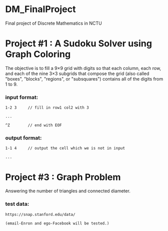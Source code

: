 # DM_FinalProject
Final project of Discrete Mathematics in NCTU

# Project #1 : A Sudoku Solver using Graph Coloring

The objective is to fill a 9×9 grid with digits so that each column, each row, and each of the nine 3×3 subgrids that compose the grid (also called "boxes", "blocks", "regions", or "subsquares") contains all of the digits from 1 to 9.

### input format:

    1-2 3     // fill in row1 col2 with 3

    ...

    ^Z        // end with EOF

### output format:

    1-1 4     // output the cell which we is not in input

    ...


# Project #3 : Graph Problem

Answering the number of triangles and connected diameter.

### test data:

    https://snap.stanford.edu/data/

    (email-Enron and ego-Facebook will be tested.)
